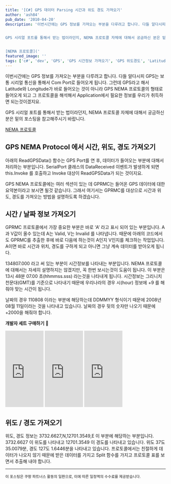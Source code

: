 ```yaml
---
title: '[C#] GPS 데이터 Parsing 시간과 위도 경도 가져오기'
author: 'ash84'
pub_date: '2010-04-20'
description: '이번시간에는 GPS 정보를 가져오는 부분을 다루려고 합니다. 다들 알다시피 GPS는 보통 시리얼 통신을 통해서 Com Port로 들어오게 됩니다. 그런데 GPS라고 해서 Latitude와 Longitude가 바로 들어오는 것이 아니라 GPS NEMA 프로토콜의 형태로 들어오게 되고 그 프로토콜을 해석해서 Application에서 필요한 정보를 우리가 취득하면 되는것이겠지요.


GPS 시리얼 포트를 통해서 받는 법이라던지, NEMA 프로토콜 자체에 대해서 궁금하신 분은 밑의 포스팅을 참고해주시기 바랍니다.


[NEMA 프로토콜]('
featured_image: ''
tags: ['c#', 'dev', 'GPS', 'GPS 시간정보 가져오기', 'GPS 위도경도', 'Latitude', 'Longitude']
---
```


이번시간에는 GPS 정보를 가져오는 부분을 다루려고 합니다. 다들 알다시피 GPS는 보통 시리얼 통신을 통해서 Com Port로 들어오게 됩니다. 그런데 GPS라고 해서 Latitude와 Longitude가 바로 들어오는 것이 아니라 GPS NEMA 프로토콜의 형태로 들어오게 되고 그 프로토콜을 해석해서 Application에서 필요한 정보를 우리가 취득하면 되는것이겠지요.


GPS 시리얼 포트를 통해서 받는 법이라던지, NEMA 프로토콜 자체에 대해서 궁금하신 분은 밑의 포스팅을 참고해주시기 바랍니다.


[NEMA 프로토콜](https://ko.wikipedia.org/wiki/NMEA_0183)
 


## GPS NEMA Protocol 에서 시간, 위도, 경도 가져오기


아래의 ReadGPSData() 함수는 GPS Port를 연 후, 데이터가 들어오는 부분에 대해서 처리하는 부분입니다. SerialPort 클래스의 DataReceived 이벤트가 발생하게 되면 this.Invoke 를 호출하고 Invoke 대상이 ReadGPSData가 되는 것이지요.



GPS NEMA 프로토콜에는 여러 섹션이 있는 데 GPRMC는 들어온 GPS 데이터에 대한 요약본이라고 보시면 될것 같습니다. 그래서 여기서는 GPRMC를 대상으로 시간과 위도, 경도를 가져오는 방법을 설명하도록 하겠습니다.


## 시간 / 날짜 정보 가져오기


GPRMC 프로토콜에서 가장 중요한 부분은 바로 ‘A’ 라고 표시 되어 있는 부분입니다. A과 V값이 올수 있는데 A는 Valid, V는 Invalid 를 나타냅니다. 때문에 아래의 코드에서도 GPRMC를 추출한 후에 바로 다음에 하는것이 A인지 V인지를 체크하는 작업입니다. A이면 바로 시간과 위치, 경도를 구하게 되고 아니면 그냥 계속 데이터를 받아오게 됩니다.

134807.000 라고 써 있는 부분이 시간정보를 나타내는 부분입니다. NEMA 프로토콜에 대해서는 자세히 설명하지는 않겠지만, 꼭 한번 보시는것이 도움이 됩니다. 이 부분은 13시 48분 07.00 초(hhmmss.sss) 라는것을 나타내게 됩니다. 시간정보는 그리니치 천문대(GMT)를 기준으로 나타내기 때문에 우리나라의 경우 시(hour) 정보에 +9 를 해 줘야 맞는 시간이 됩니다.

날짜의 경우 110808 이라는 부분에 해당하는데 DDMMYY 형식이기 때문에 2008년 08월 11일이라는 것을 나타내고 있습니다. 날짜의 경우 뒷의 숫자만 나오기 때문에 +2000을 해줘야 합니다. 


**개발자 세트 구매하기** 🤟
<iframe src="https://coupa.ng/chcDbD" width="120" height="240" frameborder="0" scrolling="no" referrerpolicy="unsafe-url" browsingtopics></iframe>
<iframe src="https://coupa.ng/chcDdd" width="120" height="240" frameborder="0" scrolling="no" referrerpolicy="unsafe-url" browsingtopics></iframe>
<iframe src="https://coupa.ng/chcDdZ" width="120" height="240" frameborder="0" scrolling="no" referrerpolicy="unsafe-url" browsingtopics></iframe>


## 위도 / 경도 가져오기

위도, 경도 정보는 3732.6627,N,12701.3549,E 이 부분에 해당하는 부분입니다. 3732.6627 이 위도를 나타내고 12701.3549 이 경도를 나타내고 있습니다. 위도 37도 35.0079분, 경도 127도 1.6446분을 나타내고 있습니다. 프로토콜에서는 친절하게 데이터가 나오지 않기 때문에 받은 데이터를 가지고 Split 함수를 가지고 프로토콜 표를 보면서 추출해 내야 합니다. 

---

<script src="https://gist.github.com/3386234.js"></script>



<small>이 포스팅은 쿠팡 파트너스 활동의 일환으로, 이에 따른 일정액의 수수료를 제공받습니다.</small>
